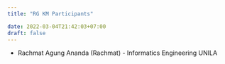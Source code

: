 ```yaml
---
title: "RG KM Participants"

date: 2022-03-04T21:42:03+07:00
draft: false
---
```


- Rachmat Agung Ananda (Rachmat) - Informatics Engineering UNILA 
